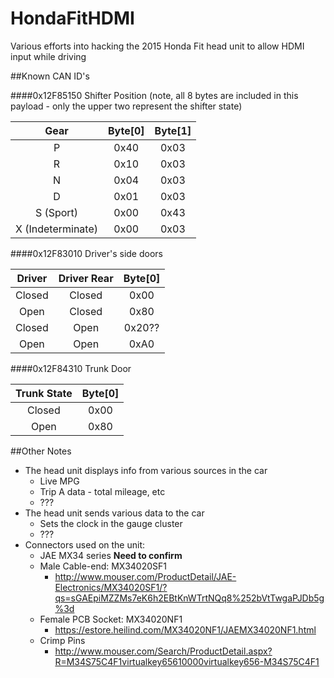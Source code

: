 # HondaFitHDMI
Various efforts into hacking the 2015 Honda Fit head unit to allow HDMI input while driving

##Known CAN ID's

####0x12F85150
Shifter Position (note, all 8 bytes are included in this payload - only the upper two represent the shifter state)

|Gear|Byte[0]|Byte[1]|
|:--:|:-----:|:-----:|
|P   |0x40   |0x03   |
|R   |0x10   |0x03   |
|N   |0x04   |0x03   |
|D   |0x01   |0x03   |
|S (Sport)   |0x00   |0x43   |
|X (Indeterminate)   |0x00   |0x03   |

####0x12F83010
Driver's side doors

|Driver|Driver Rear|Byte[0]|
|:-:|:-:|:-:|
|Closed|Closed|0x00|
|Open|Closed|0x80|
|Closed|Open|0x20??|
|Open|Open|0xA0|

####0x12F84310
Trunk Door

|Trunk State|Byte[0]|
|:-:|:-:|
|Closed|0x00|
|Open|0x80|

##Other Notes
* The head unit displays info from various sources in the car
  * Live MPG
  * Trip A data - total mileage, etc
  * ???
* The head unit sends various data to the car
  * Sets the clock in the gauge cluster
  * ???
* Connectors used on the unit:
  * JAE MX34 series **Need to confirm**
  * Male Cable-end: MX34020SF1
    * http://www.mouser.com/ProductDetail/JAE-Electronics/MX34020SF1/?qs=sGAEpiMZZMs7eK6h2EBtKnWTrtNQq8%252bVtTwgaPJDb5g%3d
  * Female PCB Socket: MX34020NF1
    * https://estore.heilind.com/MX34020NF1/JAEMX34020NF1.html
  * Crimp Pins
    * http://www.mouser.com/Search/ProductDetail.aspx?R=M34S75C4F1virtualkey65610000virtualkey656-M34S75C4F1
